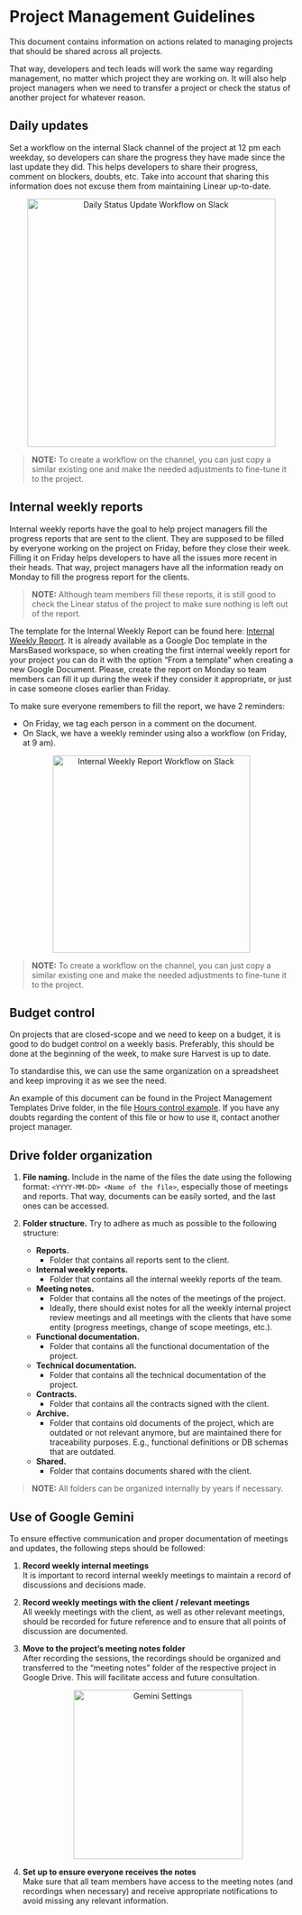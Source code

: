 # Project Management Guidelines

This document contains information on actions related to managing projects that should be shared across all projects.

That way, developers and tech leads will work the same way regarding management, no matter which project they are working on. It will also help project managers when we need to transfer a project or check the status of another project for whatever reason. 

## Daily updates

Set a workflow on the internal Slack channel of the project at 12 pm each weekday, so developers can share the progress they have made since the last update they did. This helps developers to share their progress, comment on blockers, doubts, etc. Take into account that sharing this information does not excuse them from maintaining Linear up-to-date.  

<div style="text-align: center;">
    <img src="/pm-guidelines-images/daily-status.png" alt="Daily Status Update Workflow on Slack" width="440" />
</div>

> **NOTE:** To create a workflow on the channel, you can just copy a similar existing one and make the needed adjustments to fine-tune it to the project. 

## Internal weekly reports

Internal weekly reports have the goal to help project managers fill the progress reports that are sent to the client.  They are supposed to be filled by everyone working on the project on Friday, before they close their week. Filling it on Friday helps developers to have all the issues more recent in their heads. That way, project managers have all the information ready on Monday to fill the progress report for the clients. 

> **NOTE:** Although team members fill these reports, it is still good to check the Linear status of the project to make sure nothing is left out of the report. 

The template for the  Internal Weekly Report can be found here: [Internal Weekly Report](https://docs.google.com/document/d/1BRmL2qPBwbF6WfapEaoOjqvPqsfS0Y9ijem9OS6GT4A/edit?usp=drive_link). It is already available as a Google Doc template in the MarsBased workspace, so when creating the first internal weekly report for your project you can do it with the option “From a template” when creating a new Google Document. Please, create the report on Monday so team members can fill it up during the week if they consider it appropriate, or just in case someone closes earlier than Friday. 

To make sure everyone remembers to fill the report, we have 2 reminders:
- On Friday, we tag each person in a comment on the document.
- On Slack, we have a weekly reminder using also a workflow (on Friday, at 9 am). 

<div style="text-align: center;">
    <img src="/pm-guidelines-images/weekly-report.png" alt="Internal Weekly Report Workflow on Slack" width="350" />
</div>

> **NOTE:** To create a workflow on the channel, you can just copy a similar existing one and make the needed adjustments to fine-tune it to the project. 

## Budget control

On projects that are closed-scope and we need to keep on a budget, it is good to do budget control on a weekly basis. Preferably, this should be done at the beginning of the week, to make sure Harvest is up to date.

To standardise this, we can use the same organization on a spreadsheet and keep improving it as we see the need.

An example of this document can be found in the  Project Management Templates Drive folder, in the file [Hours control example](https://docs.google.com/spreadsheets/d/118kwlli8-m5qEXpIBtwdkWlEV9q54Thu431lUPG-0QU/edit?usp=drive_link). If you have any doubts regarding the content of this file or how to use it, contact another project manager.

## Drive folder organization

1. **File naming.** Include in the name of the files the date using the following format: `<YYYY-MM-DD> <Name of the file>`, especially those of meetings and reports. That way, documents can be easily sorted, and the last ones can be accessed.

2. **Folder structure.** Try to adhere as much as possible to the following structure:
   - **Reports.**
     - Folder that contains all reports sent to the client.
   - **Internal weekly reports.**
     - Folder that contains all the internal weekly reports of the team.
   - **Meeting notes.**
     - Folder that contains all the notes of the meetings of the project.
     - Ideally, there should exist notes for all the weekly internal project review meetings and all meetings with the clients that have some entity (progress meetings, change of scope meetings, etc.).
   - **Functional documentation.**
     - Folder that contains all the functional documentation of the project.
   - **Technical documentation.**
     - Folder that contains all the technical documentation of the project.
   - **Contracts.**
     - Folder that contains all the contracts signed with the client.
   - **Archive.**
     - Folder that contains old documents of the project, which are outdated or not relevant anymore, but are maintained there for traceability purposes. E.g., functional definitions or DB schemas that are outdated.
   - **Shared.**
     - Folder that contains documents shared with the client.

> **NOTE:** All folders can be organized internally by years if necessary.

## Use of Google Gemini

To ensure effective communication and proper documentation of meetings and updates, the following steps should be followed:

1. **Record weekly internal meetings**  
   It is important to record internal weekly meetings to maintain a record of discussions and decisions made.

2. **Record weekly meetings with the client / relevant meetings**  
   All weekly meetings with the client, as well as other relevant meetings, should be recorded for future reference and to ensure that all points of discussion are documented.

3. **Move to the project’s meeting notes folder**  
   After recording the sessions, the recordings should be organized and transferred to the “meeting notes” folder of the respective project in Google Drive. This will facilitate access and future consultation.

    <div style="text-align: center;">
        <img src="/pm-guidelines-images/gemini-settings.png" alt="Gemini Settings" width="300" />
    </div>

4. **Set up to ensure everyone receives the notes**  
   Make sure that all team members have access to the meeting notes (and recordings when necessary) and receive appropriate notifications to avoid missing any relevant information.